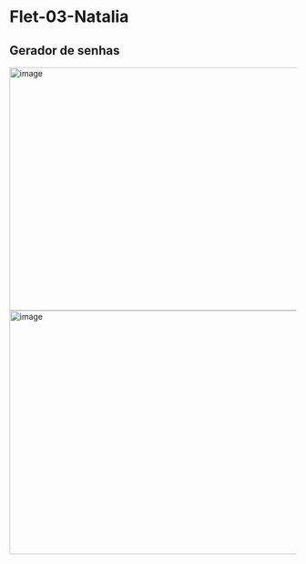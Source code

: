 # Flet-03-Natalia

## Gerador de senhas
<img width="959" height="427" alt="image" src="https://github.com/user-attachments/assets/cba4e7fe-c60e-4492-afbe-bd603c11f2a6" />
<img width="959" height="428" alt="image" src="https://github.com/user-attachments/assets/e226af42-95ba-4805-86c7-7d5d8efd5641" />
